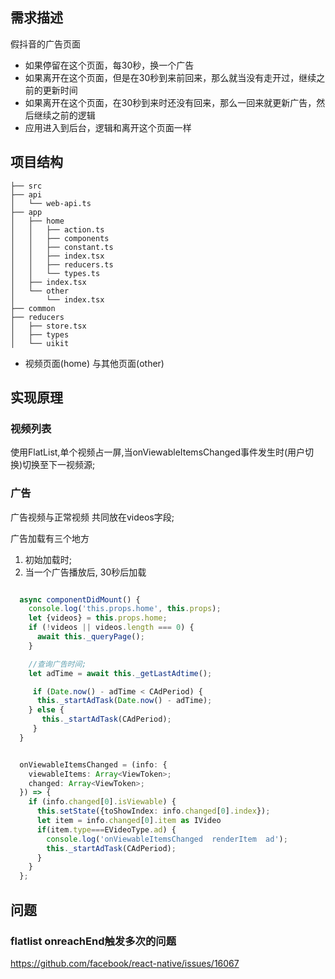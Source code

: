 ## 需求描述

 假抖音的广告页面
- 如果停留在这个页面，每30秒，换一个广告
- 如果离开在这个页面，但是在30秒到来前回来，那么就当没有走开过，继续之前的更新时间
- 如果离开在这个页面，在30秒到来时还没有回来，那么一回来就更新广告，然后继续之前的逻辑
- 应用进入到后台，逻辑和离开这个页面一样


## 项目结构


```
├── src
├── api
│   └── web-api.ts
├── app
│   ├── home
│   │   ├── action.ts
│   │   ├── components
│   │   ├── constant.ts
│   │   ├── index.tsx
│   │   ├── reducers.ts
│   │   └── types.ts
│   ├── index.tsx
│   └── other
│       └── index.tsx
├── common
├── reducers
│   ├── store.tsx
│   ├── types
│   └── uikit
```

* 视频页面(home) 与其他页面(other)

## 实现原理

### 视频列表
 使用FlatList,单个视频占一屏,当onViewableItemsChanged事件发生时(用户切换)切换至下一视频源;


### 广告
广告视频与正常视频 共同放在videos字段;

广告加载有三个地方
1. 初始加载时;
2. 当一个广告播放后, 30秒后加载

```typescript

  async componentDidMount() {
    console.log('this.props.home', this.props);
    let {videos} = this.props.home;
    if (!videos || videos.length === 0) {
      await this._queryPage();
    }

    //查询广告时间;
    let adTime = await this._getLastAdtime();

     if (Date.now() - adTime < CAdPeriod) {
      this._startAdTask(Date.now() - adTime);
    } else {
       this._startAdTask(CAdPeriod);
     }
  }


  onViewableItemsChanged = (info: {
    viewableItems: Array<ViewToken>;
    changed: Array<ViewToken>;
  }) => {
    if (info.changed[0].isViewable) {
      this.setState({toShowIndex: info.changed[0].index});
      let item = info.changed[0].item as IVideo
      if(item.type===EVideoType.ad) {
        console.log('onViewableItemsChanged  renderItem  ad');
        this._startAdTask(CAdPeriod);
      }
    }
  };
```


## 问题

### flatlist onreachEnd触发多次的问题
https://github.com/facebook/react-native/issues/16067


